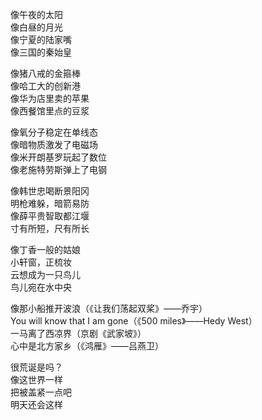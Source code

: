 像午夜的太阳  
像白昼的月光  
像宁夏的陆家嘴  
像三国的秦始皇  
  
像猪八戒的金箍棒  
像哈工大的创新港  
像华为店里卖的苹果  
像西餐馆里点的豆浆  
  
像氧分子稳定在单线态  
像暗物质激发了电磁场  
像米开朗基罗玩起了数位  
像老施特劳斯弹上了电钢  
  
像韩世忠喝断景阳冈  
明枪难躲，暗箭易防  
像薛平贵智取都江堰  
寸有所短，尺有所长  
  
像丁香一般的姑娘  
小轩窗，正梳妆  
云想成为一只鸟儿  
鸟儿宛在水中央  
  
像那小船推开波浪（《让我们荡起双桨》——乔宇）  
You will know that I am gone（《500 miles》——Hedy West）  
一马离了西凉界（京剧《武家坡》）  
心中是北方家乡（《鸿雁》——吕燕卫）  
  
很荒诞是吗？  
像这世界一样  
把被盖紧一点吧  
明天还会这样  
